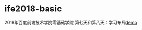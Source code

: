 # ife2018-basic
2018年百度前端技术学院零基础学院
第七天和第八天：学习布局[demo](http://laginalin.github.io/ife2018-basic/layout.html)
